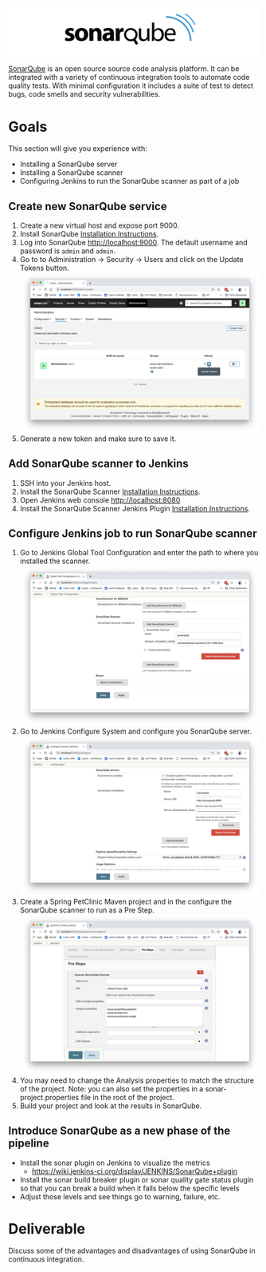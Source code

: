 <center>
  
  ![SonarQube](../img/sonarqube.png)

</center>


[SonarQube](https://www.sonarqube.org/) is an open source source code analysis platform. It can be integrated with a variety of continuous integration tools to automate code quality tests. With minimal configuration it includes a suite of test to detect bugs, code smells and security vulnerabilities.

# Goals
This section will give you experience with:
- Installing a SonarQube server
- Installing a SonarQube scanner
- Configuring Jenkins to run the SonarQube scanner as part of a job

## Create new SonarQube service

1. Create a new virtual host and expose port 9000.
2. Install SonarQube [Installation Instructions](https://docs.sonarqube.org/latest/setup/install-server/).
3. Log into SonarQube [http://localhost:9000](http://localhost:9000). The default username and password is `admin` and `admin`.
4. Go to to Administration -> Security -> Users and click on the Update Tokens button.
![](img/sonarqube-security_users.png)
5. Generate a new token and make sure to save it.

## Add SonarQube scanner to Jenkins
1. SSH into your Jenkins host.
2. Install the SonarQube Scanner [Installation Instructions](https://docs.sonarqube.org/display/SCAN/Analyzing+with+SonarQube+Scanner).
3. Open Jenkins web console [http://localhost:8080](http://localhost:8080)
4. Install the SonarQube Scanner Jenkins Plugin [Installation Instructions](https://docs.sonarqube.org/display/SCAN/Analyzing+with+SonarQube+Scanner+for+Jenkins).

## Configure Jenkins job to run SonarQube scanner
1. Go to Jenkins Global Tool Configuration and enter the path to where you installed the scanner.
![](img/jenkins-sonarqube_scanner.png)
2. Go to Jenkins Configure System and configure you SonarQube server.
![](img/jenkins-sonarqube_server.png)
3. Create a Spring PetClinic Maven project and in the configure the SonarQube scanner to run as a Pre Step.
![](img/jenkins-sonarqube_prestep.png)
4. You may need to change the Analysis properties to match the structure of the project. Note: you can also set the properties in a sonar-project.properties file in the root of the project.
5. Build your project and look at the results in SonarQube.

## Introduce SonarQube as a new phase of the pipeline
- Install the sonar plugin on Jenkins to visualize the metrics
  - https://wiki.jenkins-ci.org/display/JENKINS/SonarQube+plugin
- Install the sonar build breaker plugin or sonar quality gate status plugin so that you can break a build when it falls below the specific levels
- Adjust those levels and see things go to warning, failure, etc. 

# Deliverable

Discuss some of the advantages and disadvantages of using SonarQube in continuous integration.

